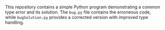 This repository contains a simple Python program demonstrating a common type error and its solution. The `bug.py` file contains the erroneous code, while `bugSolution.py` provides a corrected version with improved type handling.